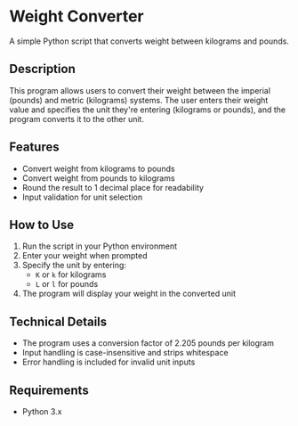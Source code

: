 # Weight Converter

A simple Python script that converts weight between kilograms and pounds.

## Description

This program allows users to convert their weight between the imperial (pounds) and metric (kilograms) systems. The user enters their weight value and specifies the unit they're entering (kilograms or pounds), and the program converts it to the other unit.

## Features

- Convert weight from kilograms to pounds
- Convert weight from pounds to kilograms
- Round the result to 1 decimal place for readability
- Input validation for unit selection

## How to Use

1. Run the script in your Python environment
2. Enter your weight when prompted
3. Specify the unit by entering:
   - `K` or `k` for kilograms
   - `L` or `l` for pounds
4. The program will display your weight in the converted unit


## Technical Details

- The program uses a conversion factor of 2.205 pounds per kilogram
- Input handling is case-insensitive and strips whitespace
- Error handling is included for invalid unit inputs

## Requirements

- Python 3.x
